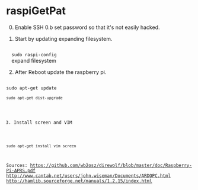 # raspiGetPat
0. Enable SSH
0.b set password so that it's not easily hacked.

1. Start by updating expanding filesystem.
<code>
  sudo raspi-config
  </code>
expand filesystem

2. After Reboot update the raspberry pi.
<code>
sudo apt-get update
  <code>
sudo apt-get dist-upgrade
</code>

3. Install screen and VIM
<code>
sudo apt-get install vim screen
</code>

Sources:
https://github.com/wb2osz/direwolf/blob/master/doc/Raspberry-Pi-APRS.pdf
http://www.cantab.net/users/john.wiseman/Documents/ARDOPC.html
http://hamlib.sourceforge.net/manuals/1.2.15/index.html
